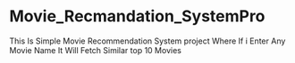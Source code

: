 # Movie_Recmandation_SystemPro
This Is Simple Movie Recommendation System project Where If i Enter Any Movie Name It Will Fetch Similar top 10 Movies 
